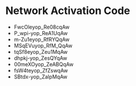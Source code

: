 # Network Activation Code
* FwcOleyop_Re08cqAw
* P_wpi-yop_ReA1UqAw
* m-Zu1eyop_RfRYQqAw
* MSqEVuyop_RfM_QqAw
* tqSf8eyop_Zeu1MqAw
* dhpkj-yop_ZesQYqAw
* 00meXOyop_ZeABQqAw
* fsW4teyop_ZfZswqAw
* SBtdx-yop_ZaIpMqAw